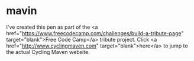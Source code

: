# mavin
I've created this pen as part of the &lt;a href="https://www.freecodecamp.com/challenges/build-a-tribute-page" target="blank">Free Code Camp&lt;/a> tribute project. Click &lt;a href="http://www.cyclingmaven.com" target="blank">here&lt;/a> to jump to the actual Cycling Maven website.
